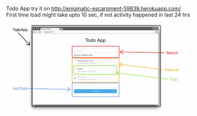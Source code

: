 Todo App 
try it on http://enigmatic-escarpment-59839.herokuapp.com/  First time load might take upto 10 sec, if not activity happened in last 24 hrs 


![Alt text](/images/Screen.png?raw=true "Title")
